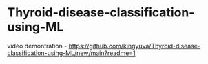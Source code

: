# Thyroid-disease-classification-using-ML

video demontration - https://github.com/kingyuva/Thyroid-disease-classification-using-ML/new/main?readme=1
